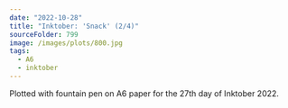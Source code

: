 ```yaml
---
date: "2022-10-28"
title: "Inktober: 'Snack' (2/4)"
sourceFolder: 799
image: /images/plots/800.jpg
tags:
  - A6
  - inktober
---
```


Plotted with fountain pen on A6 paper for the 27th day of Inktober 2022.
